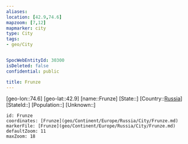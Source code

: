 ```yaml
---
aliases: 
location: [42.9,74.6]
mapzoom: [7,12] 
mapmarker: city 
type: City
tags:
- geo/City


SpocWebEntityId: 30300
isDeleted: false
confidential: public

title: Frunze
---
```

[geo-lon::74.6]
[geo-lat::42.9]
[name::Frunze]
[State::]
[Country::[Russia](geo/Continent/Europe/Russia.md)]
[StateId::]
[Population::]
[Unknown::]


```leaflet
id: Frunze
coordinates: [Frunze](geo/Continent/Europe/Russia/City/Frunze.md)
markerFile: [Frunze](geo/Continent/Europe/Russia/City/Frunze.md)
defaultZoom: 11 
maxZoom: 18
```


